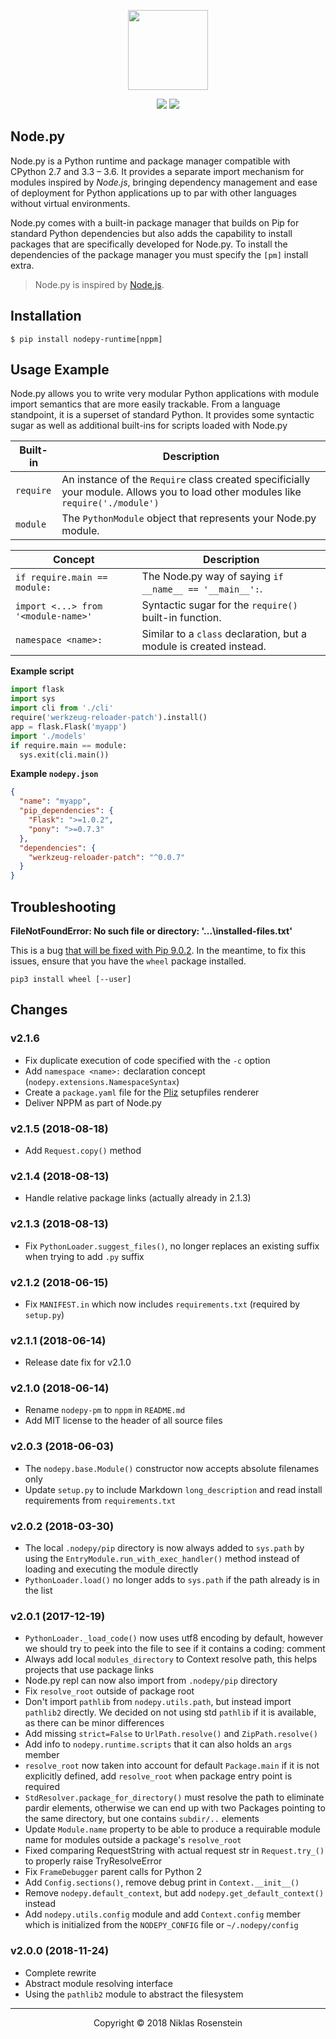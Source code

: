 <p align="center"><img src="https://i.imgur.com/fy4KZIW.png" height="128px"></p>
<p align="center">
  <img src="https://img.shields.io/badge/License-MIT-yellow.svg">
  <img src="https://travis-ci.org/nodepy/nodepy.svg?branch=develop">
</p>

## Node.py

Node.py is a Python runtime and package manager compatible with CPython 2.7
and 3.3 &ndash; 3.6. It provides a separate import mechanism for modules
inspired by *Node.js*, bringing dependency management and ease of deployment
for Python applications up to par with other languages without virtual
environments.

Node.py comes with a built-in package manager that builds on Pip for standard
Python dependencies but also adds the capability to install packages that are
specifically developed for Node.py. To install the dependencies of the
package manager you must specify the `[pm]` install extra.

> Node.py is inspired by [Node.js](https://nodejs.org).

## Installation

    $ pip install nodepy-runtime[nppm]

## Usage Example

Node.py allows you to write very modular Python applications with module
import semantics that are more easily trackable. From a language standpoint,
it is a superset of standard Python. It provides some syntactic sugar as well
as additional built-ins for scripts loaded with Node.py

| Built-in | Description |
| -------- | ----------- |
| `require` | An instance of the `Require` class created specificially your module. Allows you to load other modules like `require('./module')` |
| `module` | The `PythonModule` object that represents your Node.py module. |

| Concept | Description |
| ------- | ----------- |
| `if require.main == module:` | The Node.py way of saying `if __name__ == '__main__':`. |
| `import <...> from '<module-name>'` | Syntactic sugar for the `require()` built-in function. |
| `namespace <name>:` | Similar to a `class` declaration, but a module is created instead. |

__Example script__

```python
import flask
import sys
import cli from './cli'
require('werkzeug-reloader-patch').install()
app = flask.Flask('myapp')
import './models'
if require.main == module:
  sys.exit(cli.main())
```

__Example `nodepy.json`__

```json
{
  "name": "myapp",
  "pip_dependencies": {
    "Flask": ">=1.0.2",
    "pony": ">=0.7.3"
  },
  "dependencies": {
    "werkzeug-reloader-patch": "^0.0.7"
  }
}
```

## Troubleshooting

__FileNotFoundError: No such file or directory: '...\\installed-files.txt'__

This is a bug [that will be fixed with Pip 9.0.2](https://github.com/pypa/pip/issues/373#issuecomment-302632300).
In the meantime, to fix this issues, ensure that you have the `wheel` package
installed.

    pip3 install wheel [--user]

## Changes

  [Pliz]: https://git.niklasrosenstein.com/NiklasRosenstein/pliz

### v2.1.6

* Fix duplicate execution of code specified with the `-c` option
* Add `namespace <name>:` declaration concept (`nodepy.extensions.NamespaceSyntax`)
* Create a `package.yaml` file for the [Pliz][] setupfiles renderer
* Deliver NPPM as part of Node.py

### v2.1.5 (2018-08-18)

* Add `Request.copy()` method

### v2.1.4 (2018-08-13)

* Handle relative package links (actually already in 2.1.3)

### v2.1.3 (2018-08-13)

* Fix `PythonLoader.suggest_files()`, no longer replaces an existing suffix
  when trying to add `.py` suffix

### v2.1.2 (2018-06-15)

* Fix `MANIFEST.in` which now includes `requirements.txt` (required by `setup.py`)

### v2.1.1 (2018-06-14)

* Release date fix for v2.1.0

### v2.1.0 (2018-06-14)

* Rename `nodepy-pm` to `nppm` in `README.md`
* Add MIT license to the header of all source files

### v2.0.3 (2018-06-03)

* The `nodepy.base.Module()` constructor now accepts absolute filenames only
* Update `setup.py` to include Markdown `long_description` and read install
  requirements from `requirements.txt`

### v2.0.2 (2018-03-30)

* The local `.nodepy/pip` directory is now always added to `sys.path` by using
  the `EntryModule.run_with_exec_handler()` method instead of loading
  and executing the module directly
* `PythonLoader.load()` no longer adds to `sys.path` if the path already is
  in the list

### v2.0.1 (2017-12-19)

* `PythonLoader._load_code()` now uses utf8 encoding by default, however we
  should try to peek into the file to see if it contains a coding: comment
* Always add local `modules_directory` to Context resolve path, this helps
  projects that use package links
* Node.py repl can now also import from `.nodepy/pip` directory
* Fix `resolve_root` outside of package root
* Don't import `pathlib` from `nodepy.utils.path`, but instead import
  `pathlib2` directly. We decided on not using std `pathlib` if it is
  available, as there can be minor differences
* Add missing `strict=False` to `UrlPath.resolve()` and `ZipPath.resolve()`
* Add info to `nodepy.runtime.scripts` that it can also holds an `args` member
* `resolve_root` now taken into account for default `Package.main` if it is
  not explicitly defined, add `resolve_root` when package entry point is required
* `StdResolver.package_for_directory()` must resolve the path to eliminate
  pardir elements, otherwise we can end up with two Packages pointing to the
  same directory, but one contains `subdir/..` elements
* Update `Module.name` property to be able to produce a requirable module name
  for modules outside a package's `resolve_root`
* Fixed comparing RequestString with actual request str in `Request.try_()`
  to properly raise TryResolveError
* Fix `FrameDebugger` parent calls for Python 2
* Add `Config.sections()`, remove debug print in `Context.__init__()`
* Remove `nodepy.default_context`, but add `nodepy.get_default_context()` instead
* Add `nodepy.utils.config` module and add `Context.config` member which is
  initialized from the `NODEPY_CONFIG` file or `~/.nodepy/config`

### v2.0.0 (2018-11-24)

* Complete rewrite
* Abstract module resolving interface
* Using the `pathlib2` module to abstract the filesystem

---

<p align="center">Copyright &copy; 2018 Niklas Rosenstein</p>
